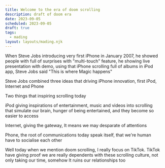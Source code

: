 ```yaml
---
title: Welcome to the era of doom scrolling
description: draft of doom era
date: 2023-09-05
scheduled: 2023-09-05
draft: true
tags:
  - mading
layout: layouts/mading.njk
---
```




When Steve Jobs introducing very first iPhone in January 2007, he showed people with full of surprises with "multi-touch" feature,  he showing live presentation with demo, using that iPhone scrolling full of albums in iPod app, Steve Jobs said "This is where Magic happens"

Steve Jobs combined three ideas that driving iPhone innovation, first iPod, Internet and Phone

Two things that inspiring scrolling today

iPod giving inspirations of entertainment, music and videos into scrolling that simulate our brain, hunger of being entertained, and they become so easier to access

Internet, giving the gateway, It means we may desparate of attentions

Phone, the root of communications today speak itself, that we're human have to socialise each other

Well today when we mention doom scrolling, I really focus on TikTok. TikTok have giving proof we are really dependents with these scrolling culture, not only taking our time, somehow It ruins our relationships too

